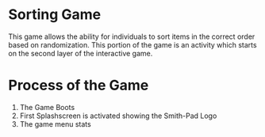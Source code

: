 # Sorting Game


This game allows the ability for individuals to sort items in the correct order
based on randomization. This portion of the game is an activity which starts on
the second layer of the interactive game.





# Process of the Game


1. The Game Boots
2. First Splashscreen is activated showing the Smith-Pad Logo
3. The game menu stats